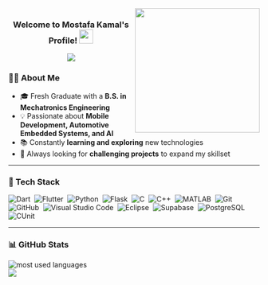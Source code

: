 <img width="250" align="right" src="https://i.pinimg.com/originals/e4/26/70/e426702edf874b181aced1e2fa5c6cde.gif">

<div align="center">
  
  <h3>
    Welcome to Mostafa Kamal's Profile! 
    <img src="https://media.giphy.com/media/hvRJCLFzcasrR4ia7z/giphy.gif" width="28">
  </h3>
  
  <p>
    <img src="https://readme-typing-svg.herokuapp.com/?lines=Fresh%20Graduate;Always%20Trying%20To%20Survive!!&font=Fira%20Code&center=true&width=500&height=50&color=F75C7E&vCenter=true&size=22">
  </p>

</div>



### 👨‍💻 About Me
- 🎓 Fresh Graduate with a **B.S. in Mechatronics Engineering**  
- 💡 Passionate about **Mobile Development, Automotive Embedded Systems, and AI** 
- 📚 Constantly **learning and exploring** new technologies
- 🚀 Always looking for **challenging projects** to expand my skillset



---

### 🚀 Tech Stack
![Dart](https://img.shields.io/badge/-Dart-0175C2?style=flat&logo=dart&logoColor=white)&nbsp;
![Flutter](https://img.shields.io/badge/-Flutter-02569B?style=flat&logo=flutter&logoColor=white)&nbsp;
![Python](https://img.shields.io/badge/-Python-3776AB?style=flat&logo=python&logoColor=FFD43B)&nbsp;
![Flask](https://img.shields.io/badge/-Flask-000000?style=flat&logo=flask&logoColor=white)&nbsp;
![C](https://img.shields.io/badge/-C-A8B9CC?style=flat&logo=c&logoColor=white)&nbsp;
![C++](https://img.shields.io/badge/-C++-00599C?style=flat&logo=c%2B%2B&logoColor=white)&nbsp;
![MATLAB](https://img.shields.io/badge/-MATLAB-FF8000?style=flat&logo=mathworks&logoColor=white)&nbsp;
![Git](https://img.shields.io/badge/-Git-F05032?style=flat&logo=git&logoColor=white)&nbsp;
![GitHub](https://img.shields.io/badge/-GitHub-181717?style=flat&logo=github&logoColor=white)&nbsp;
![Visual Studio Code](https://img.shields.io/badge/-Visual%20Studio%20Code-007ACC?style=flat&logo=visual-studio-code&logoColor=white)&nbsp;
![Eclipse](https://img.shields.io/badge/-Eclipse-2C2255?style=flat&logo=eclipse&logoColor=white)&nbsp;
![Supabase](https://img.shields.io/badge/-Supabase-3ECF8E?style=flat&logo=supabase&logoColor=white)&nbsp;
![PostgreSQL](https://img.shields.io/badge/-PostgreSQL-336791?style=flat&logo=postgresql&logoColor=white)&nbsp;
![CUnit](https://img.shields.io/badge/-CUnit-072E43?style=flat)&nbsp;

---
### 📊 GitHub Stats
<img align="left" src="https://github-readme-stats.vercel.app/api/top-langs?username=Mostafa-Awaad&show_icons=true&locale=en&layout=compact&theme=radical" alt="most used languages"/>
<br>
<a href="https://komarev.com/ghpvc/?username=Mostafa-Awaad&style=for-the-badge">
    <img src="https://komarev.com/ghpvc/?username=Mostafa-Awaad&style=for-the-badge">
</a>
